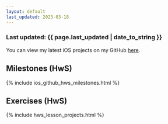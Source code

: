 ```yaml
---
layout: default
last_updated: 2023-03-18
---
```

<div>
    <h3>
        Last updated: <span class="info">{{ page.last_updated | date_to_string }}</span>
    </h3>
    <p>
    You can view my latest iOS projects on my GitHub <a href="https://github.com/SeikaHirori?tab=repositories&q=&type=&language=swift&sort=">here</a>.
    </p>
</div>

## Milestones (HwS)
{% include ios_github_hws_milestones.html %}

## Exercises (HwS)
{% include hws_lesson_projects.html %}